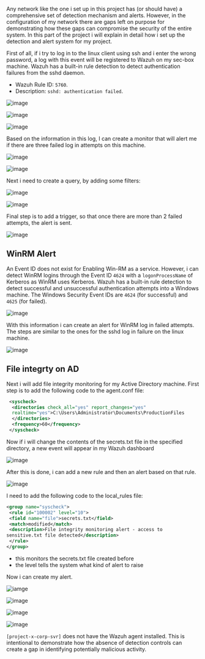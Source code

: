 Any network like the one i set up in this project has (or should have) a comprehensive set of detection mechanism and alerts. However, in the configuration of my network there are gaps left on purpose for demonstrating how these gaps can compromise the security of the entire system.
In this part of the project i will explain in detail how i set up the detection and alert system for my project.

First of all, if i try to log in to the linux client using ssh and i enter the wrong password, a log with this event will be registered to Wazuh on my sec-box machine.
Wazuh has a built-in rule detection to detect authentication failures from the sshd daemon.
- Wazuh Rule ID: `5760`.
- Description: `sshd: authentication failed`.

![image](images/log1.png)

![image](images/log2.png)

![image](images/log3.png)

Based on the information in this log, I can create a monitor that will alert me if there are three failed log in attempts on this machine.

![image](images/log4.png)

![image](images/log5.png)

Next i need to create a query, by adding some filters:

![image](images/log6.png)

![image](images/log7.png)

Final step is to add a trigger, so that once there are more than 2 failed attempts, the alert is sent.

![image](images/log8.png)

## WinRM Alert

An Event ID does not exist for Enabling Win-RM as a service. However, i can detect WinRM logins through the Event ID `4624` with a `logonProcessName` of Kerberos as WinRM uses Kerberos.
Wazuh has a built-in rule detection to detect successful and unsuccessful authentication attempts into a Windows machine. The Windows Security Event IDs are `4624` (for successful) and `4625` (for failed).

![image](images/log9.png)

With this information i can create an alert for WinRM log in failed attempts.
The steps are similar to the ones for the sshd log in failure on the linux machine.

![image](images/log10.png)


## File integrty on AD

Next i will add file integrity monitoring for my Active Directory machine.
First step is to add the following code to the agent.conf file:
```xml
 <syscheck>
  <directories check_all="yes" report_changes="yes"
  realtime="yes">C:\Users\Administrator\Documents\ProductionFiles
  </directories>
  <frequency>60</frequency>
 </syscheck>
```
Now if i will change the contents of the secrets.txt file in the specified directory, a new event will appear in my Wazuh dashboard

![image](images/log11.png)

After this is done, i can add a new rule and then an alert based on that rule.

![image](images/log12.png)

I need to add the following code to the local_rules file:
```xml
<group name="syscheck">
 <rule id="100002" level="10">
 <field name="file">secrets.txt</field>
 <match>modified</match>
 <description>File integrity monitoring alert - access to
sensitive.txt file detected</description>
 </rule>
</group>
```
- this monitors the secrets.txt file created before
- the level tells the system what kind of alert to raise

Now i can create my alert.

![iamge](images/log13.png)

![image](images/log14.png)

![image](images/log15.png)

![image](images/log16.png)

`[project-x-corp-svr]` does not have the Wazuh agent installed. This is intentional to demonstrate how the absence of detection controls can create a gap in identifying potentially malicious activity.

